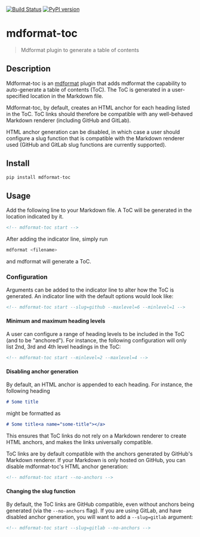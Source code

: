 [![Build Status](https://github.com/hukkinj1/mdformat-toc/workflows/Tests/badge.svg?branch=master)](<https://github.com/hukkinj1/mdformat-toc/actions?query=workflow%3ATests+branch%3Amaster+event%3Apush>)
[![PyPI version](<https://img.shields.io/pypi/v/mdformat-toc>)](<https://pypi.org/project/mdformat-toc>)

# mdformat-toc

> Mdformat plugin to generate a table of contents

## Description
Mdformat-toc is an [mdformat](https://github.com/executablebooks/mdformat) plugin
that adds mdformat the capability to auto-generate a table of contents (ToC).
The ToC is generated in a user-specified location in the Markdown file.

Mdformat-toc, by default, creates an HTML anchor for each heading listed in the ToC.
ToC links should therefore be compatible with any well-behaved Markdown renderer (including GitHub and GitLab).

HTML anchor generation can be disabled, in which case a user should configure a slug function that is compatible with the Markdown renderer used (GitHub and GitLab slug functions are currently supported).

## Install
```bash
pip install mdformat-toc
```

## Usage

Add the following line to your Markdown file.
A ToC will be generated in the location indicated by it.
```markdown
<!-- mdformat-toc start -->
```

After adding the indicator line, simply run
```bash
mdformat <filename>
```
and mdformat will generate a ToC.

### Configuration

Arguments can be added to the indicator line to alter how the ToC is generated.
An indicator line with the default options would look like:
```markdown
<!-- mdformat-toc start --slug=github --maxlevel=6 --minlevel=1 -->
```

#### Minimum and maximum heading levels
A user can configure a range of heading levels to be included in the ToC (and to be "anchored").
For instance, the following configuration will only list 2nd, 3rd and 4th level headings in the ToC:
```markdown
<!-- mdformat-toc start --minlevel=2 --maxlevel=4 -->
```

#### Disabling anchor generation

By default, an HTML anchor is appended to each heading.
For instance, the following heading
```markdown
# Some title
```
might be formatted as
```markdown
# Some title<a name="some-title"></a>
```
This ensures that ToC links do not rely on a Markdown renderer to create HTML anchors,
and makes the links universally compatible.

ToC links are by default compatible with the anchors generated by GitHub's Markdown renderer.
If your Markdown is only hosted on GitHub, you can disable mdformat-toc's HTML anchor generation:
```markdown
<!-- mdformat-toc start --no-anchors -->
```


#### Changing the slug function

By default, the ToC links are GitHub compatible, even without anchors being generated (via the `--no-anchors` flag).
If you are using GitLab,
and have disabled anchor generation,
you will want to add a `--slug=gitlab` argument:
```markdown
<!-- mdformat-toc start --slug=gitlab --no-anchors -->
```
